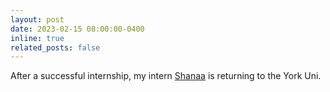 ```yaml
---
layout: post
date: 2023-02-15 08:00:00-0400
inline: true
related_posts: false
---
```


After a successful internship, my intern [Shanaa](https://ca.linkedin.com/in/shanaa-modchalingam-97671030) is returning to the York Uni.
